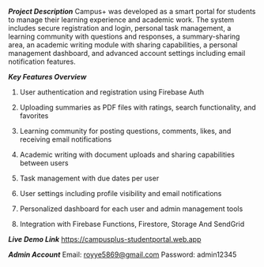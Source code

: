 ***Project Description***
Campus+ was developed as a smart portal for students to manage their learning experience and academic work. The system includes secure registration and login, personal task management, a learning community with questions and responses, a summary-sharing area, an academic writing module with sharing capabilities, a personal management dashboard, and advanced account settings including email notification features.

***Key Features Overview***
1. User authentication and registration using Firebase Auth

2. Uploading summaries as PDF files with ratings, search functionality, and favorites

3. Learning community for posting questions, comments, likes, and receiving email notifications

4. Academic writing with document uploads and sharing capabilities between users

5. Task management with due dates per user

6. User settings including profile visibility and email notifications

7. Personalized dashboard for each user and admin management tools

8. Integration with Firebase Functions, Firestore, Storage And SendGrid


***Live Demo Link***
https://campusplus-studentportal.web.app

***Admin Account***
Email: royye5869@gmail.com
Password: admin12345
